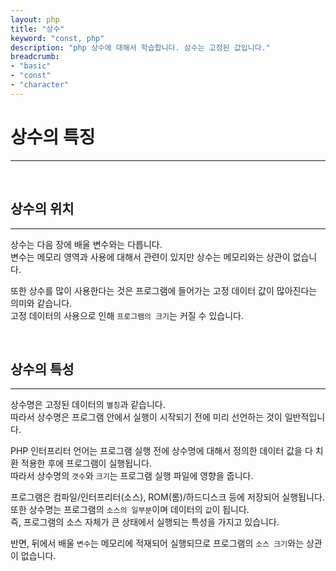 ```yaml
---
layout: php
title: "상수"
keyword: "const, php"
description: "php 상수에 대해서 학습합니다. 삼수는 고정된 값입니다."
breadcrumb:
- "basic"
- "const"
- "character"
---
```


# 상수의 특징
---

<br>

## 상수의 위치
---
상수는 다음 장에 배울 변수와는 다릅니다.  
변수는 메모리 영역과 사용에 대해서 관련이 있지만 상수는 메모리와는 상관이 없습니다.  

또한 상수를 많이 사용한다는 것은 프로그램에 들어가는 고정 데이터 값이 많아진다는 의미와 같습니다.  
고정 데이터의 사용으로 인해 `프로그램의 크기`는 커질 수 있습니다.

<br>

## 상수의 특성 
---
상수명은 고정된 데이터의 `별칭`과 같습니다.  
따라서 상수명은 프로그램 안에서 실행이 시작되기 전에 미리 선언하는 것이 일반적입니다. 

PHP 인터프리터 언어는 프로그램 실행 전에 상수명에 대해서 정의한 데이터 값을 다 치환 적용한 후에 프로그램이 실행됩니다.  
따라서 상수명의 `갯수`와 `크기`는 프로그램 실행 파일에 영향을 줍니다.

프로그램은 컴파일/인터프리터(소스), ROM(롬)/하드디스크 등에 저장되어 실행됩니다.  
또한 상수명는 프로그램의 `소스의 일부분`이며 데이터의 `값`이 됩니다.  
즉, 프로그램의 소스 자체가 큰 상태에서 실행되는 특성을 가지고 있습니다.

반면, 뒤에서 배울 `변수`는 메모리에 적재되어 실행되므로 프로그램의 `소스 크기`와는 상관이 없습니다.



